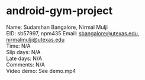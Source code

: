 # android-gym-project
Name: Sudarshan Bangalore, Nirmal Mulji  
EID: sb57997, npm435
Email: sbangalore@utexas.edu, nirmalmulji@utexas.edu  
Time: N/A  
Slip days: N/A  
Late days: N/A  
Comments: N/A  
Video demo: See demo.mp4
